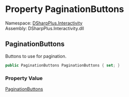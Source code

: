 # Property PaginationButtons

Namespace: [DSharpPlus.Interactivity](DSharpPlus.Interactivity.md)  
Assembly: DSharpPlus.Interactivity.dll

## <a id="DSharpPlus_Interactivity_InteractivityConfiguration_PaginationButtons"></a>PaginationButtons

Buttons to use for pagination.

```csharp
public PaginationButtons PaginationButtons { set; }
```

### Property Value

[PaginationButtons](DSharpPlus.Interactivity.EventHandling.PaginationButtons.md)

